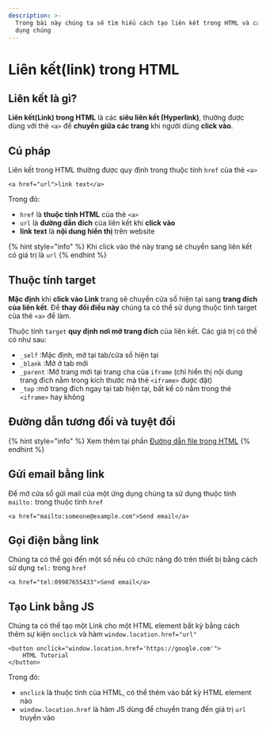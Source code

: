 ```yaml
---
description: >-
  Trong bài này chúng ta sẽ tìm hiểu cách tạo liên kết trong HTML và cách sử
  dụng chúng
---
```


# Liên kết(link) trong HTML

## Liên kết là gì?

**Liên kết(Link) trong HTML** là các **siêu liên kết (Hyperlink)**, thường được dùng với thẻ `<a>` để **chuyển giữa các trang** khi người dùng **click vào**.

## Cú pháp

Liên kết trong HTML thường được quy định trong thuộc tính `href` của thẻ `<a>`

```markup
<a href="url">link text</a>
```

Trong đó:

* `href` là **thuộc tính HTML** của thẻ `<a>`
* `url` là **đường dẫn đích** của liên kết khi **click vào**
* **link text** là **nội dung hiển thị** trên website

{% hint style="info" %}
Khi click vào thẻ này trang sẽ chuyển sang liên kết có giá trị là `url`
{% endhint %}

## Thuộc tính target

**Mặc định** khi **click vào Link** trang sẽ chuyển cửa sổ hiện tại sang **trang đích của liên kết**. Để **thay đổi điều này** chúng ta có thể sử dụng thuộc tính target của thẻ `<a>` để làm.

Thuộc tính `target` **quy định nơi mở trang đích** của liên kết. Các giá trị có thể có như sau:

* `_self` :Mặc định, mở tại tab/cửa sổ hiện tại
* `_blank` :Mở ở tab mới
* `_parent` :Mở trang mới tại trang cha của `iframe` (chỉ hiển thị nội dung trang đích nằm trong kích thước mà thẻ `<iframe>` được đặt)
* `_top` :mở trang đích ngay tại tab hiện tại, bất kể có nằm trong thẻ `<iframe>` hay không

## Đường dẫn tương đối và tuyệt đối

{% hint style="info" %}
Xem thêm tại phần [Đường dẫn file trong HTML](../huong-dan-khac/duong-dan-file-trong-html.md)
{% endhint %}

## Gửi email bằng link

Để mở cửa sổ gửi mail của một ứng dụng chúng ta sử dụng thuộc tính `mailto:` trong thuộc tính `href`

```markup
<a href="mailto:someone@example.com">Send email</a>
```

## Gọi điện bằng link

Chúng ta có thể gọi đến một số nếu có chức năng đó trên thiết bị bằng cách sử dụng `tel:` trong `href`

```markup
<a href="tel:09987655433">Send email</a>
```

## Tạo Link bằng JS

Chúng ta có thể tạo một Link cho một HTML element bất kỳ bằng cách thêm sự kiện `onclick` và hàm `window.location.href="url"`

```markup
<button onclick="window.location.href='https://google.com'">
    HTML Tutorial
</button>
```

Trong đó:

* `onclick` là thuộc tính của HTML, có thể thêm vào bất kỳ HTML element nào
* `window.location.href` là hàm JS dùng để chuyển trang đến giá trị `url` truyền vào
